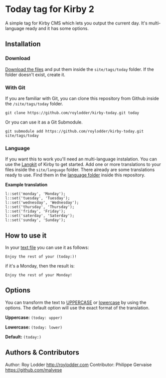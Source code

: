 # Today tag for Kirby 2

A simple tag for Kirby CMS which lets you output the current day. It's multi-language ready and it has some options.

## Installation

### Download
[Download the files](https://github.com/roylodder/kirby-today/archive/master.zip) and put them inside the `site/tags/today` folder. If the folder doesn't exist, create it.

### With Git
If you are familiar with Git, you can clone this repository from Github inside the `/site/tags/today` folder.

    git clone https://github.com/roylodder/kirby-today.git today

Or you can use it as a Git Submodule.

    git submodule add https://github.com/roylodder/kirby-today.git site/tags/today

### Language

If you want this to work you'll need an multi-language instalation. You can use the [Langkit](https://github.com/getkirby/langkit) of Kirby to get started. Add one or more translations to your files inside the `site/language` folder. There already are some translations ready to use. Find them in the [language folder](https://github.com/roylodder/kirby-today/tree/master/languages) inside this repository.

**Example translation**

    l::set('monday', 'Monday');
    l::set('tuesday', 'Tuesday');
    l::set('wednesday', 'Wednesday');
    l::set('thursday', 'Thursday');
    l::set('friday', 'Friday');
    l::set('saterday', 'Saterday');
    l::set('sunday', 'Sunday');

## How to use it

In your [text file](http://getkirby.com/docs/content/adding-content#text-files) you can use it as follows:

    Enjoy the rest of your (today:)!

if it's a Monday, then the result is:

    Enjoy the rest of your Monday!

## Options

You can transform the text to [UPPERCASE](http://getkirby.com/docs/toolkit/api/str/upper) or [lowercase](http://getkirby.com/docs/toolkit/api/str/lower) by using the options. The default option will use the exact format of the translation.

**Uppercase:** `(today: upper)`

**Lowercase:** `(today: lower)`

**Default:** `(today:)`

## Authors & Contributors

Author: Roy Lodder <http://roylodder.com>
Contributor: Philippe Gervaise <https://github.com/malvese>

